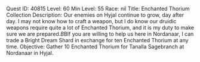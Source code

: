 Quest ID: 40815
Level: 60
Min Level: 55
Race: nil
Title: Enchanted Thorium Collection
Description: Our enemies on Hyjal continue to grow, day after day. I may not know how to craft a weapon, but I do know our druidic weapons require quite a lot of Enchanted Thorium, and it is my duty to make sure we are prepared.$B$BIf you are willing to help us here in Nordanaar, I can trade a Bright Dream Shard in exchange for ten Enchanted Thorium at any time.
Objective: Gather 10 Enchanted Thorium for Tanalla Sagebranch at Nordanaar in Hyjal.

